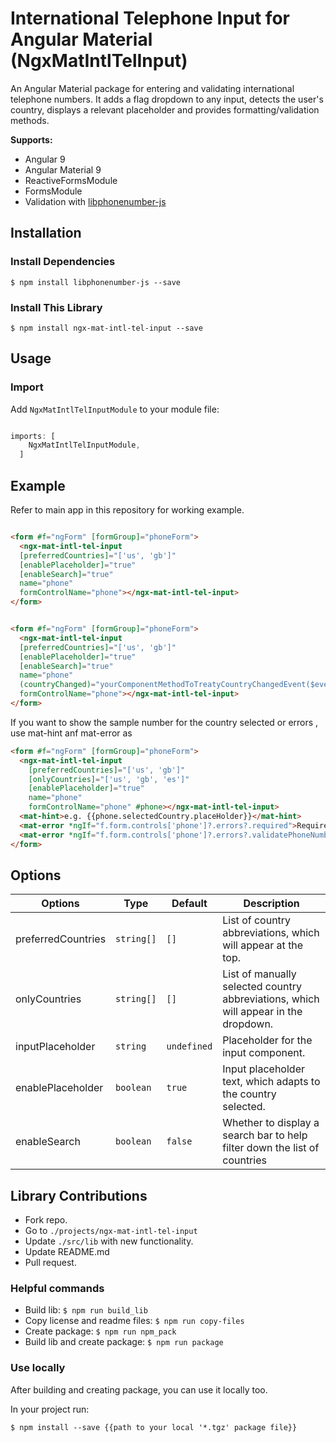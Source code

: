 # International Telephone Input for Angular Material (NgxMatIntlTelInput)

An Angular Material package for entering and validating international telephone numbers. It adds a flag dropdown to any input, detects the user's country, displays a relevant placeholder and provides formatting/validation methods.

**Supports:**

- Angular 9
- Angular Material 9
- ReactiveFormsModule
- FormsModule
- Validation with [libphonenumber-js](https://github.com/catamphetamine/libphonenumber-js)

## Installation

### Install Dependencies

```$ npm install libphonenumber-js --save```

### Install This Library

```$ npm install ngx-mat-intl-tel-input --save```

## Usage

### Import

Add ```NgxMatIntlTelInputModule``` to your module file:

```javascript

imports: [
    NgxMatIntlTelInputModule,
  ]

```

## Example

Refer to main app in this repository for working example.

```html

<form #f="ngForm" [formGroup]="phoneForm">
  <ngx-mat-intl-tel-input
  [preferredCountries]="['us', 'gb']"
  [enablePlaceholder]="true"
  [enableSearch]="true"
  name="phone"
  formControlName="phone"></ngx-mat-intl-tel-input>
</form>

```

```html

<form #f="ngForm" [formGroup]="phoneForm">
  <ngx-mat-intl-tel-input
  [preferredCountries]="['us', 'gb']"
  [enablePlaceholder]="true"
  [enableSearch]="true"
  name="phone"
  (countryChanged)="yourComponentMethodToTreatyCountryChangedEvent($event)" // $event is a instance of current select Country
  formControlName="phone"></ngx-mat-intl-tel-input>
</form>

```

If you want to show the sample number for the country selected or errors , use mat-hint anf mat-error as

```html
<form #f="ngForm" [formGroup]="phoneForm">
  <ngx-mat-intl-tel-input
    [preferredCountries]="['us', 'gb']"
    [onlyCountries]="['us', 'gb', 'es']"
    [enablePlaceholder]="true"
    name="phone"
    formControlName="phone" #phone></ngx-mat-intl-tel-input>
  <mat-hint>e.g. {{phone.selectedCountry.placeHolder}}</mat-hint>
  <mat-error *ngIf="f.form.controls['phone']?.errors?.required">Required Field</mat-error>
  <mat-error *ngIf="f.form.controls['phone']?.errors?.validatePhoneNumber">Invalid Number</mat-error>
</form>
```

## Options

| Options                       | Type                   | Default            | Description                                                                         |
| ------------------------------|------------------------|--------------------|-------------------------------------------------------------------------------------|
| preferredCountries            | ```string[]```         | ```[]```           | List of country abbreviations, which will appear at the top.                        |
| onlyCountries                 | ```string[]```         | ```[]```           | List of manually selected country abbreviations, which will appear in the dropdown. |                    |
| inputPlaceholder              | ```string```           | ```undefined```    | Placeholder for the input component.                                                |
| enablePlaceholder             | ```boolean```          | ```true```         | Input placeholder text, which adapts to the country selected.                      |
| enableSearch                  | ```boolean```          | ```false```        | Whether to display a search bar to help filter down the list of countries          |

## Library Contributions

- Fork repo.
- Go to ```./projects/ngx-mat-intl-tel-input```
- Update ```./src/lib``` with new functionality.
- Update README.md
- Pull request.

### Helpful commands

- Build lib: ```$ npm run build_lib```
- Copy license and readme files: ```$ npm run copy-files```
- Create package: ```$ npm run npm_pack```
- Build lib and create package: ```$ npm run package```

### Use locally

After building and creating package, you can use it locally too.

In your project run:

```$ npm install --save {{path to your local '*.tgz' package file}}```
